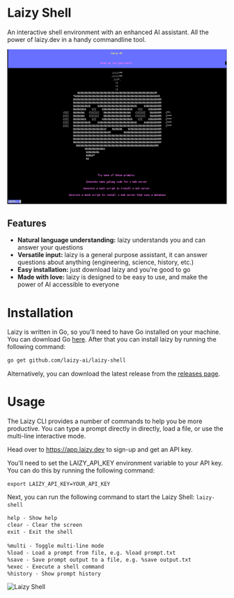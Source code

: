 
# Laizy Shell

An interactive shell environment with an enhanced AI assistant. All the power of laizy.dev in a handy commandline tool.

<!-- image of laizy-shell -->
<img src="./laizy-shell.png" alt="Laizy Shell" width="800"/>

## Features

- **Natural language understanding:** laizy understands you and can answer your questions
- **Versatile input:** laizy is a general purpose assistant, it can answer questions about anything (engineering, science, history, etc.)
- **Easy installation:** just download laizy and you're good to go
- **Made with love:** laizy is designed to be easy to use, and make the power of AI accessible to everyone







# Installation
Laizy is written in Go, so you'll need to have Go installed on your machine. You can download Go [here](https://golang.org/dl/). After that you can install laizy by running the following command:

```bash
go get github.com/laizy-ai/laizy-shell
```

Alternatively, you can download the latest release from the [releases page](https://github.com/laizy-ai/laizy-shell/releases).



# Usage

The Laizy CLI provides a number of commands to help you be more productive. You can type a prompt directly in directly, load a file, or use the multi-line interactive mode.

Head over to https://app.laizy.dev to sign-up and get an API key.   

You'll need to set the LAIZY_API_KEY environment variable to your API key. You can do this by running the following command:

```
export LAIZY_API_KEY=YOUR_API_KEY
```

Next, you can run the following command to start the Laizy Shell:
` laizy-shell `

```
help - Show help
clear - Clear the screen
exit - Exit the shell

%multi - Toggle multi-line mode
%load - Load a prompt from file, e.g. %load prompt.txt
%save - Save prompt output to a file, e.g. %save output.txt
%exec - Execute a shell command
%history - Show prompt history
```

<img src="./laizy-shell.gif" alt="Laizy Shell" width="800"/>